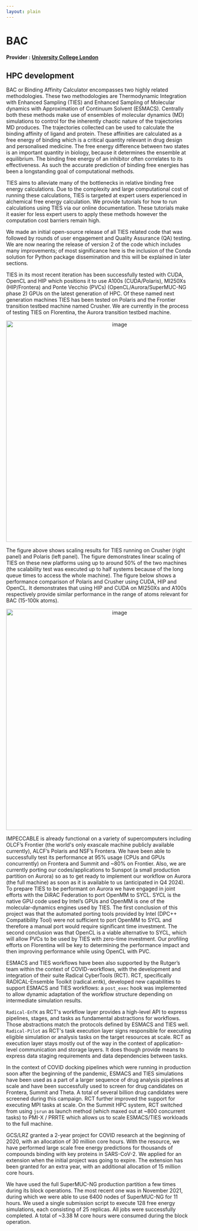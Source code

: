 ```yaml
---
layout: plain
---
```


# BAC

**Provider :** [**University College London**](https://www.compbiomed.eu/about/compbiomed2-core-partners/ucl/)

## HPC development

BAC or Binding Affinity Calculator encompasses two highly related methodologies. These two methodologies are Thermodynamic Integration with Enhanced Sampling (TIES) and Enhanced Sampling of Molecular dynamics with Approximation of Continuum Solvent (ESMACS). Centrally both these methods make use of ensembles of molecular dynamics (MD) simulations to control for the inherently chaotic nature of the trajectories MD produces. The trajectories collected can be used to calculate the binding affinity of ligand and protein. These affinities are calculated as a free energy of binding which is a critical quantity relevant in drug design and personalised medicine. The free energy difference between two states is an important quantity in biology, because it determines the ensemble at equilibrium. The binding free energy of an inhibitor often correlates to its effectiveness. As such the accurate prediction of binding free energies has been a longstanding goal of computational methods.

TIES aims to alleviate many of the bottlenecks in relative binding free energy calculations. Due to the complexity and large computational cost of running these calculations, TIES is targeted at expert users experienced in alchemical free energy calculation. We provide tutorials for how to run calculations using TIES via our online documentation. These tutorials make it easier for less expert users to apply these methods however the computation cost barriers remain high.

We made an initial open-source release of all TIES related code that was followed by rounds of user engagement and Quality Assurance (QA) testing. We are now nearing the release of version 2 of the code which includes many improvements; of most significance here is the inclusion of the Conda solution for Python package dissemination and this will be explained in later sections. 

TIES in its most recent iteration has been successfully tested with CUDA, OpenCL and HIP which positions it to use A100s (CUDA/Polaris), MI250Xs (HIP/Frontera) and Ponte Vecchio (PVCs) (OpenCL/Aurora/SuperMUC-NG phase 2) GPUs on the latest generation of HPC. Of these named next generation machines TIES has been tested on Polaris and the Frontier transition testbed machine named Crusher. We are currently in the process of testing TIES on Florentina, the Aurora transition testbed machine. 

<p align="center">
<img width="600" alt="image" src="https://github.com/compbiomedeu/compbiomedeu.github.io/assets/32201263/618824c8-d503-4239-8153-dabdc63c9e01">
</p>

The figure above shows scaling results for TIES running on Crusher (right panel) and Polaris (left panel). The figure demonstrates linear scaling of TIES on these new platforms using up to around 50% of the two machines (the scalability test was executed up to half systems because of the long queue times to access the whole machine). The figure below shows a performance comparison of Polaris and Crusher using CUDA, HIP and OpenCL. It demonstrates that using HIP and CUDA on MI250Xs and A100s respectively provide similar performance in the range of atoms relevant for BAC (15-100k atoms). 

<p align="center">
<img width="600" alt="image" src="https://github.com/compbiomedeu/compbiomedeu.github.io/assets/32201263/be8beb88-01e8-4602-a393-3da148aa486a">
</p>

IMPECCABLE is already functional on a variety of supercomputers including OLCF’s Frontier (the world's only exascale machine publicly available currently), ALCF’s Polaris and NSF’s Frontera. We have been able to successfully test its performance at 95% usage (CPUs and GPUs concurrently) on Frontera and Summit and ~80% on Frontier. Also, we are currently porting our codes/applications to Sunspot (a small production partition on Aurora) so as to get ready to implement our workflow on Aurora (the full machine) as soon as it is available to us (anticipated in Q4 2024). To prepare TIES to be performant on Aurora we have engaged in joint efforts with the DiRAC Federation to port OpenMM to SYCL. SYCL is the native GPU code used by Intel’s GPUs and OpenMM is one of the molecular-dynamics engines used by TIES. The first conclusion of this project was that the automated porting tools provided by Intel (DPC++ Compatibility Tool) were not sufficient to port OpenMM to SYCL and therefore a manual port would require significant time investment. The second conclusion was that OpenCL is a viable alternative to SYCL, which will allow PVCs to be used by TIES with zero-time investment. Our profiling efforts on Florentina will be key to determining the performance impact and then improving performance while using OpenCL with PVC.

ESMACS and TIES workflows have been also supported by the Rutger’s team within the context of COVID-workflows, with the development and integration of their suite Radical CyberTools (RCT). RCT, specifically RADICAL-Ensemble Toolkit (radical.entk), developed new capabilities to support ESMACS and TIES workflows: a `post_exec` hook was implemented to allow dynamic adaptation of the workflow structure depending on intermediate simulation results.

`Radical-EnTK` as RCT's workflow layer provides a high-level API to express pipelines, stages, and tasks as fundamental abstractions for workflows. Those abstractions match the protocols defined by ESMACS and TIES well. `Radical-Pilot` as RCT's task execution layer signs responsible for executing eligible simulation or analysis tasks on the target resources at scale. RCT as execution layer stays mostly out of the way in the context of application-level communication and storage layers. It does though provide means to express data staging requirements and data dependencies between tasks.

In the context of COVID docking pipelines which were running in production soon after the beginning of the pandemic, ESMACS and TIES simulations have been used as a part of a larger sequence of drug analysis pipelines at scale and have been successfully used to screen for drug candidates on Frontera, Summit and Theta. A total of several billion drug candidates were screened during this campaign. RCT further improved the support for executing MPI tasks at scale. On the Summit HPC system, RCT switched from using `jsrun` as launch method (which maxed out at ~800 concurrent tasks) to PMI-X / PRRTE which allows us to scale ESMACS/TIES workloads to the full machine.

GCS/LRZ granted a 2-year project for COVID research at the beginning of 2020, with an allocation of 30 million core hours. With the resource, we have performed large scale free energy predictions for thousands of compounds binding with key proteins in SARS-CoV-2. We applied for an extension when the initial project was going to expire. The extension has been granted for an extra year, with an additional allocation of 15 million core hours.
 
We have used the full SuperMUC-NG production partition a few times during its block operations. The most recent one was in November 2021, during which we were able to use 6400 nodes of SuperMUC-NG for 11 hours. We used a single submission script to execute 128 free energy simulations, each consisting of 25 replicas. All jobs were successfully completed. A total of ~3.38 M core hours were consumed during the block operation.



